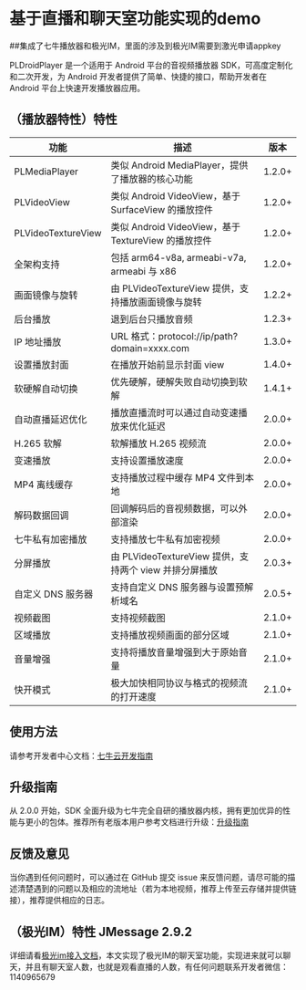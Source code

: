 # 基于直播和聊天室功能实现的demo

##集成了七牛播放器和极光IM，里面的涉及到极光IM需要到激光申请appkey


PLDroidPlayer 是一个适用于 Android 平台的音视频播放器 SDK，可高度定制化和二次开发，为 Android 开发者提供了简单、快捷的接口，帮助开发者在 Android 平台上快速开发播放器应用。

## （播放器特性）特性

| 功能               | 描述                                                   | 版本   |
|--------------------|--------------------------------------------------------|--------|
| PLMediaPlayer      | 类似 Android MediaPlayer，提供了播放器的核心功能       | 1.2.0+ |
| PLVideoView        | 类似 Android VideoView，基于 SurfaceView 的播放控件    | 1.2.0+ |
| PLVideoTextureView | 类似 Android VideoView，基于 TextureView 的播放控件    | 1.2.0+ |
| 全架构支持         | 包括 arm64-v8a, armeabi-v7a, armeabi 与 x86            | 1.2.0+ |
| 画面镜像与旋转     | 由 PLVideoTextureView 提供，支持播放画面镜像与旋转     | 1.2.2+ |
| 后台播放           | 退到后台只播放音频                                     | 1.2.3+ |
| IP 地址播放        | URL 格式：protocol://ip/path?domain=xxxx.com           | 1.3.0+ |
| 设置播放封面       | 在播放开始前显示封面 view                              | 1.4.0+ |
| 软硬解自动切换     | 优先硬解，硬解失败自动切换到软解                       | 1.4.1+ |
| 自动直播延迟优化   | 播放直播流时可以通过自动变速播放来优化延迟             | 2.0.0+ |
| H.265 软解         | 软解播放 H.265 视频流                                  | 2.0.0+ |
| 变速播放           | 支持设置播放速度                                       | 2.0.0+ |
| MP4 离线缓存       | 支持播放过程中缓存 MP4 文件到本地                      | 2.0.0+ |
| 解码数据回调       | 回调解码后的音视频数据，可以外部渲染                   | 2.0.0+ |
| 七牛私有加密播放   | 支持播放七牛私有加密视频                               | 2.0.0+ |
| 分屏播放           | 由 PLVideoTextureView 提供，支持两个 view 并排分屏播放 | 2.0.3+ |
| 自定义 DNS 服务器  | 支持自定义 DNS 服务器与设置预解析域名                  | 2.0.5+ |
| 视频截图           | 支持视频截图                                           | 2.1.0+ |
| 区域播放           | 支持播放视频画面的部分区域                             | 2.1.0+ |
| 音量增强           | 支持将播放音量增强到大于原始音量                       | 2.1.0+ |
| 快开模式           | 极大加快相同协议与格式的视频流的打开速度               | 2.1.0+ |

## 使用方法
请参考开发者中心文档：[七牛云开发指南](https://developer.qiniu.com/pili/sdk/1210/the-android-client-sdk)

## 升级指南

从 2.0.0 开始，SDK 全面升级为七牛完全自研的播放器内核，拥有更加优异的性能与更小的包体。推荐所有老版本用户参考文档进行升级：[升级指南](https://github.com/pili-engineering/PLDroidPlayer/blob/master/v2_upgrade_manual.md)

## 反馈及意见

当你遇到任何问题时，可以通过在 GitHub 提交 issue 来反馈问题，请尽可能的描述清楚遇到的问题以及相应的流地址（若为本地视频，推荐上传至云存储并提供链接），推荐提供相应的日志。

## （极光IM）特性 JMessage 2.9.2
详细请看[极光im接入文档](https://docs.jiguang.cn//jmessage/client/android_sdk/chatroom/)，本文实现了极光IM的聊天室功能，实现进来就可以聊天，并且有聊天室人数，也就是观看直播的人数，有任何问题联系开发者微信：1140965679